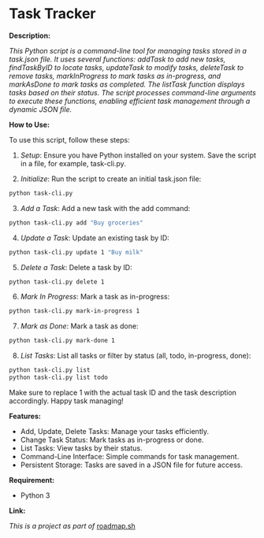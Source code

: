 # Task Tracker

**Description:**

*This Python script is a command-line tool for managing tasks stored in a task.json file. It uses several functions: addTask to add new tasks, findTaskByID to locate tasks, updateTask to modify tasks, deleteTask to remove tasks, markInProgress to mark tasks as in-progress, and markAsDone to mark tasks as completed. The listTask function displays tasks based on their status. The script processes command-line arguments to execute these functions, enabling efficient task management through a dynamic JSON file.*

**How to Use:**

To use this script, follow these steps:

1. *Setup*: Ensure you have Python installed on your system. Save the script in a file, for example, task-cli.py.

2. *Initialize*: Run the script to create an initial task.json file:
```sh
python task-cli.py
```
3. *Add a Task*: Add a new task with the add command:
```sh
python task-cli.py add "Buy groceries"
```

4. *Update a Task*: Update an existing task by ID:
```sh
python task-cli.py update 1 "Buy milk"
```

5. *Delete a Task*: Delete a task by ID:
```sh
python task-cli.py delete 1
```

6. *Mark In Progress*: Mark a task as in-progress:
```sh
python task-cli.py mark-in-progress 1
```

7. *Mark as Done*: Mark a task as done:
```sh
python task-cli.py mark-done 1
```

8. *List Tasks*: List all tasks or filter by status (all, todo, in-progress, done):
```sh
python task-cli.py list
python task-cli.py list todo
```
Make sure to replace 1 with the actual task ID and the task description accordingly. Happy task managing!

**Features:**

* Add, Update, Delete Tasks: Manage your tasks efficiently.
* Change Task Status: Mark tasks as in-progress or done.
* List Tasks: View tasks by their status.
* Command-Line Interface: Simple commands for task management.
* Persistent Storage: Tasks are saved in a JSON file for future access.

**Requirement:**

* Python 3

**Link:**

*This is a project as part of*
[roadmap.sh](https://roadmap.sh/projects/task-tracker)